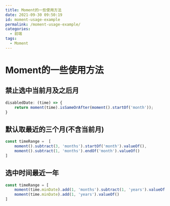 ```yaml
---
title: Moment的一些使用方法
date: 2021-09-30 09:50:19
id: moment-usage-example
permalink: /moment-usage-example/
categories:
  - 前端
tags:
  - Moment
---
```


# Moment的一些使用方法

## 禁止选中当前月及之后月

```js
disabledDate: (time) => {
    return moment(time).isSameOrAfter(moment().startOf('month'));
}
```

## 默认取最近的三个月(不含当前月)

```js
const timeRange =  [
    moment().subtract(3, 'months').startOf('month').valueOf(),
    moment().subtract(1, 'months').endOf('month').valueOf()
]
```

## 选中时间最近一年

```js
const timeRange = [
	moment(time.minDate).add(1, 'months').subtract(1, 'years').valueOf(),
    moment(time.minDate).add(1, 'years').valueOf()
]
```
